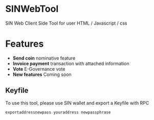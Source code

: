 # SINWebTool
SIN Web Client Side Tool for user
HTML / Javascript / css

# Features

 - **Send coin** nominative feature
 - **Invoice payment** transaction with attached information
 - **Vote** E-Governance vote
 - **New features** Coming soon

## Keyfile

To use this tool, please use SIN wallet and export a Keyfile with RPC
```
exportaddressnewpass youraddress newpassphrase
```
